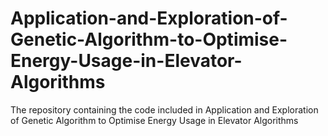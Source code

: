 # Application-and-Exploration-of-Genetic-Algorithm-to-Optimise-Energy-Usage-in-Elevator-Algorithms
The repository containing the code included in Application and Exploration of Genetic Algorithm to Optimise Energy Usage in Elevator Algorithms
